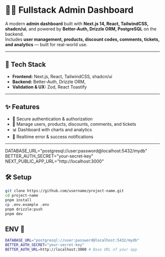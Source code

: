 # 🧑‍💻 Fullstack Admin Dashboard

A modern **admin dashboard** built with **Next.js 14, React, TailwindCSS, shadcn/ui**, and powered by **Better-Auth, Drizzle ORM, PostgreSQL** on the backend.  
Includes **user management, products, discount codes, comments, tickets, and analytics** — built for real-world use.

---

## 🚀 Tech Stack
- **Frontend:** Next.js, React, TailwindCSS, shadcn/ui 
- **Backend:** Better-Auth, Drizzle ORM,
- **Validation & UX:** Zod, React Toastify  

---

## ✨ Features
- 🔑 Secure authentication & authorization  
- 👥 Manage users, products, discounts, comments, and tickets  
- 📊 Dashboard with charts and analytics  
- 📢 Realtime error & success notifications  

---

DATABASE_URL="postgresql://user:password@localhost:5432/mydb"
BETTER_AUTH_SECRET="your-secret-key"
NEXT_PUBLIC_APP_URL="http://localhost:3000"


## 🛠️ Setup
```bash
git clone https://github.com/username/project-name.git
cd project-name
pnpm install
cp .env.example .env
pnpm drizzle:push
pnpm dev
```
## ENV 🔑
```bash
DATABASE_URL="postgresql://user:password@localhost:5432/mydb"
BETTER_AUTH_SECRET="your-secret-key"
BETTER_AUTH_URL=http://localhost:3000 # Base URL of your app
```

